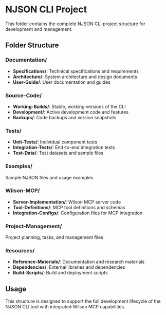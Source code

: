 # NJSON CLI Project

This folder contains the complete NJSON CLI project structure for development and management.

## Folder Structure

### Documentation/
- **Specifications/**: Technical specifications and requirements
- **Architecture/**: System architecture and design documents
- **User-Guide/**: User documentation and guides

### Source-Code/
- **Working-Builds/**: Stable, working versions of the CLI
- **Development/**: Active development code and features
- **Backups/**: Code backups and version snapshots

### Tests/
- **Unit-Tests/**: Individual component tests
- **Integration-Tests/**: End-to-end integration tests
- **Test-Data/**: Test datasets and sample files

### Examples/
Sample NJSON files and usage examples

### Wilson-MCP/
- **Server-Implementation/**: Wilson MCP server code
- **Tool-Definitions/**: MCP tool definitions and schemas
- **Integration-Configs/**: Configuration files for MCP integration

### Project-Management/
Project planning, tasks, and management files

### Resources/
- **Reference-Materials/**: Documentation and research materials
- **Dependencies/**: External libraries and dependencies
- **Build-Scripts/**: Build and deployment scripts

## Usage

This structure is designed to support the full development lifecycle of the NJSON CLI tool with integrated Wilson MCP capabilities.